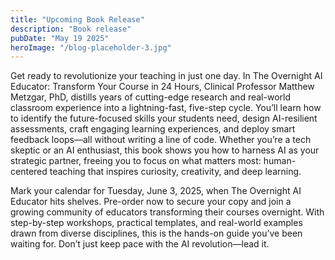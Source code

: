 ```yaml
---
title: "Upcoming Book Release"
description: "Book release"
pubDate: "May 19 2025"
heroImage: "/blog-placeholder-3.jpg"
---
```


Get ready to revolutionize your teaching in just one day. In The Overnight AI Educator: Transform Your Course in 24 Hours, Clinical Professor Matthew Metzgar, PhD, distills years of cutting-edge research and real-world classroom experience into a lightning-fast, five-step cycle. You’ll learn how to identify the future-focused skills your students need, design AI-resilient assessments, craft engaging learning experiences, and deploy smart feedback loops—all without writing a line of code. Whether you’re a tech skeptic or an AI enthusiast, this book shows you how to harness AI as your strategic partner, freeing you to focus on what matters most: human-centered teaching that inspires curiosity, creativity, and deep learning.

Mark your calendar for Tuesday, June 3, 2025, when The Overnight AI Educator hits shelves. Pre-order now to secure your copy and join a growing community of educators transforming their courses overnight. With step-by-step workshops, practical templates, and real-world examples drawn from diverse disciplines, this is the hands-on guide you’ve been waiting for. Don’t just keep pace with the AI revolution—lead it.

